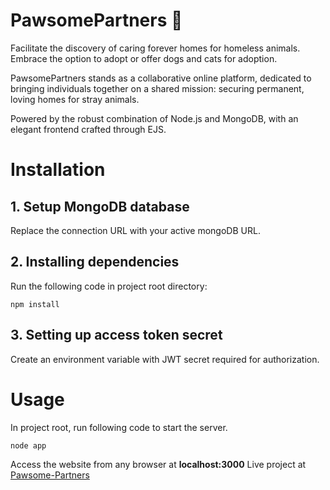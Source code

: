# PawsomePartners 🐶

Facilitate the discovery of caring forever homes for homeless animals. Embrace the option to adopt or offer dogs and cats for adoption.

PawsomePartners stands as a collaborative online platform, dedicated to bringing individuals together on a shared mission: securing permanent, loving homes for stray animals.

Powered by the robust combination of Node.js and MongoDB, with an elegant frontend crafted through EJS.

# Installation

## 1. Setup MongoDB database 

Replace the connection URL with your active mongoDB URL.


## 2. Installing dependencies
Run the following code in project root directory:

```
npm install
```

## 3. Setting up access token secret

Create an environment variable with JWT secret required for authorization.

# Usage

In project root, run following code to start the server.
```
node app
```

Access the website from any browser at <strong>localhost:3000</strong>
Live project at <a href="https://pawsome-partners.onrender.com/" target="_blank">Pawsome-Partners</a>

